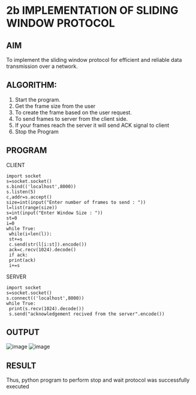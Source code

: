 # 2b IMPLEMENTATION OF SLIDING WINDOW PROTOCOL
## AIM
To implement the sliding window protocol for efficient and reliable data transmission over a network.
## ALGORITHM:
1. Start the program.
2. Get the frame size from the user
3. To create the frame based on the user request.
4. To send frames to server from the client side.
5. If your frames reach the server it will send ACK signal to client
6. Stop the Program
## PROGRAM
CLIENT
~~~
import socket
s=socket.socket()
s.bind(('localhost',8000))
s.listen(5)
c,addr=s.accept()
size=int(input("Enter number of frames to send : "))
l=list(range(size))
s=int(input("Enter Window Size : "))
st=0
i=0
while True:
 while(i<len(l)):
 st+=s
 c.send(str(l[i:st]).encode())
 ack=c.recv(1024).decode()
 if ack:
 print(ack)
 i+=s
~~~
SERVER
~~~
import socket
s=socket.socket()
s.connect(('localhost',8000))
while True: 
 print(s.recv(1024).decode())
 s.send("acknowledgement recived from the server".encode())
~~~
## OUTPUT
![image](https://github.com/sharmitha3/2b_SLIDING_WINDOW_PROTOCOL/assets/145974496/303f3c9a-d7b9-4379-9b01-be842283c966)
![image](https://github.com/sharmitha3/2b_SLIDING_WINDOW_PROTOCOL/assets/145974496/71d635d6-19ec-454f-b7fb-a8133514b92f)

## RESULT
Thus, python program to perform stop and wait protocol was successfully executed
